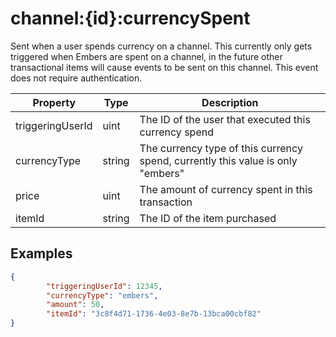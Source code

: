 # channel:{id}:currencySpent

Sent when a user spends currency on a channel. This currently only gets triggered when Embers are spent on a channel, in the future other transactional items will cause events to be sent on this channel. This event does not require authentication.

| Property         | Type   | Description                                                                     |
| ---------------- | ------ | ------------------------------------------------------------------------------- |
| triggeringUserId | uint   | The ID of the user that executed this currency spend                            |
| currencyType     | string | The currency type of this currency spend, currently this value is only "embers" |
| price            | uint   | The amount of currency spent in this transaction                                |
| itemId           | string | The ID of the item purchased                                                    |

## Examples

```json
{
        "triggeringUserId": 12345,
        "currencyType": "embers",
        "amount": 50,
        "itemId": "3c8f4d71-1736-4e03-8e7b-13bca00cbf82"
}
```
